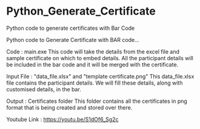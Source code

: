 # Python_Generate_Certificate
Python code to generate certificates with Bar Code


Python code to Generate Certificate with BAR code...


Code : main.exe
This code will take the details from the excel file and sample certificate on which to embed details.
All the participant details will be included in the bar code and it will be merged with the certificate.



Input File : "data_file.xlsx" and "template certificate.png"
This data_file.xlsx file contains the participant details. We will fill these details, along with customised details, in the bar.


Output : Certificates folder
This folder contains all the certificates in png format that is being created and stored over there.

Youtube Link : https://youtu.be/S1dOf6_Sg2c




